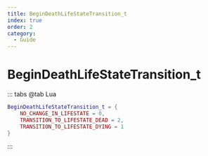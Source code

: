 ```yaml
---
title: BeginDeathLifeStateTransition_t
index: true
order: 2
category:
  - Guide
---
```


# BeginDeathLifeStateTransition_t
::: tabs
@tab Lua
```lua
BeginDeathLifeStateTransition_t = {
    NO_CHANGE_IN_LIFESTATE = 0,
    TRANSITION_TO_LIFESTATE_DEAD = 2,
    TRANSITION_TO_LIFESTATE_DYING = 1
}
```
:::